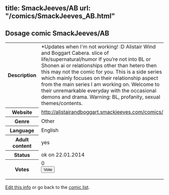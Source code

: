 title: SmackJeeves/AB
url: "/comics/SmackJeeves_AB.html"
---
Dosage comic SmackJeeves/AB
-----------------------------------------

<p id="msg"></p>
<script type="text/javascript">
if (window.location.search === '?edit_info_mail=sent_ok') {
  var elem = document.getElementById("msg");
  elem.innerHTML = 'Edited information sucessfully sent for review, which is usually done daily. Thanks!';
  elem.className = 'ok';
}
</script>
<table class="comicinfo">
<tr>
<th>Description</th><td>*Updates when I'm not working! :D Alistair Wind and Boggart Cabera. slice of life/supernatural/humor If you’re not into BL or Shonen ai or relationships other than hetero then this may not the comic for you. This is a side series which mainly focuses on their relationship aspect from the main series I am working on. Welcome to their unremarkable everyday with the occasional demons and drama. Warning: BL, profanity, sexual themes/contents.</td>
</tr>
<tr>
<th>Website</th><td><a href="http://alistairandboggart.smackjeeves.com/comics/">http://alistairandboggart.smackjeeves.com/comics/</a></td>
</tr>
<tr>
<th>Genre</th><td>Other</td>
</tr>
<tr>
<th>Language</th><td>English</td>
</tr>
<tr>
<th>Adult content</th><td>yes</td>
</tr>
<tr>
<th>Status</th><td>ok on 22.01.2014</td>
</tr>
<tr>
<th>Votes</th><td>0
<form action="http://gaecounter.appspot.com/count/" method="POST">
<input name="name" type="hidden" value="SmackJeeves_AB"/>
<input name="uid" type="hidden" id="voteuid" value=""/>
<input type="submit" value="Vote"/>
</form>
</td>
</tr>
</table>
<script type="text/javascript">
var ua = navigator.userAgent;
document.getElementById("voteuid").value = ua.replace(/[^a-zA-Z0-9\._:]/g , "_");;
</script>

[Edit this info](SmackJeeves_AB_edit.html) or go back to the [comic list](../comic-index.html).

